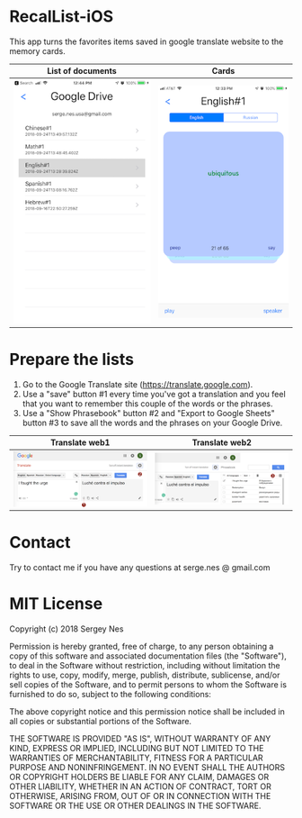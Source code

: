 # RecalList-iOS
This app turns the favorites items saved in google translate website to the memory cards.

List of documents          |  Cards
:-------------------------:|:-------------------------:
![Image](app1.png)  	   |  ![Image](app2.png)

# Prepare the lists
1. Go to the Google Translate site (https://translate.google.com).
2. Use a "save" button #1 every time you've got a translation and you feel that you want to remember this couple of the words or the phrases. 
3. Use a "Show Phrasebook" button #2 and "Export to Google Sheets" button #3 to save all the words and the phrases on your Google Drive.

Translate web1             |  Translate web2 
:-------------------------:|:-------------------------:
![Image](web1.png)  	   |  ![Image](web2.png)

Contact
=================================
Try to contact me if you have any questions at serge.nes @ gmail.com


MIT License
=================================
Copyright (c) 2018 Sergey Nes

Permission is hereby granted, free of charge, to any person obtaining a copy
of this software and associated documentation files (the "Software"), to deal
in the Software without restriction, including without limitation the rights
to use, copy, modify, merge, publish, distribute, sublicense, and/or sell
copies of the Software, and to permit persons to whom the Software is
furnished to do so, subject to the following conditions:

The above copyright notice and this permission notice shall be included in all
copies or substantial portions of the Software.

THE SOFTWARE IS PROVIDED "AS IS", WITHOUT WARRANTY OF ANY KIND, EXPRESS OR
IMPLIED, INCLUDING BUT NOT LIMITED TO THE WARRANTIES OF MERCHANTABILITY,
FITNESS FOR A PARTICULAR PURPOSE AND NONINFRINGEMENT. IN NO EVENT SHALL THE
AUTHORS OR COPYRIGHT HOLDERS BE LIABLE FOR ANY CLAIM, DAMAGES OR OTHER
LIABILITY, WHETHER IN AN ACTION OF CONTRACT, TORT OR OTHERWISE, ARISING FROM,
OUT OF OR IN CONNECTION WITH THE SOFTWARE OR THE USE OR OTHER DEALINGS IN THE
SOFTWARE.